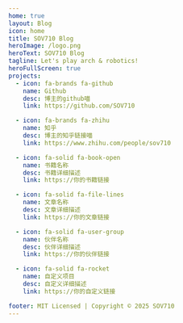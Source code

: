 ```yaml
---
home: true
layout: Blog
icon: home
title: SOV710 Blog
heroImage: /logo.png
heroText: SOV710 Blog
tagline: Let's play arch & robotics!
heroFullScreen: true
projects:
  - icon: fa-brands fa-github
    name: Github
    desc: 博主的github喵
    link: https://github.com/SOV710

  - icon: fa-brands fa-zhihu
    name: 知乎
    desc: 博主的知乎链接喵
    link: https://www.zhihu.com/people/sov710

  - icon: fa-solid fa-book-open
    name: 书籍名称
    desc: 书籍详细描述
    link: https://你的书籍链接

  - icon: fa-solid fa-file-lines
    name: 文章名称
    desc: 文章详细描述
    link: https://你的文章链接

  - icon: fa-solid fa-user-group
    name: 伙伴名称
    desc: 伙伴详细描述
    link: https://你的伙伴链接

  - icon: fa-solid fa-rocket
    name: 自定义项目
    desc: 自定义详细描述
    link: https://你的自定义链接

footer: MIT Licensed | Copyright © 2025 SOV710
---
```


